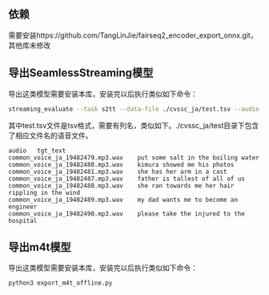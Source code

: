 ## 依赖
需要安装https://github.com/TangLinJie/fairseq2_encoder_export_onnx.git，其他库未修改
## 导出SeamlessStreaming模型
导出这类模型需要安装本库，安装完以后执行类似如下命令：
```bash
streaming_evaluate --task s2tt --data-file ./cvssc_ja/test.tsv --audio-root-dir ./cvssc_ja/test --output ./test --tgt-lang eng --dtype fp32 --device cpu
```
其中test.tsv文件是tsv格式，需要有列名，类似如下。./cvssc_ja/test目录下包含了相应文件名的语音文件。
```
audio	tgt_text
common_voice_ja_19482479.mp3.wav	put some salt in the boiling water
common_voice_ja_19482480.mp3.wav	kimura showed me his photos
common_voice_ja_19482481.mp3.wav	she has her arm in a cast
common_voice_ja_19482487.mp3.wav	father is tallest of all of us
common_voice_ja_19482488.mp3.wav	she ran towards me her hair rippling in the wind
common_voice_ja_19482489.mp3.wav	my dad wants me to become an engineer
common_voice_ja_19482490.mp3.wav	please take the injured to the hospital
```
## 导出m4t模型
导出这类模型需要安装本库，安装完以后执行类似如下命令：
```bash
python3 export_m4t_offline.py
```

